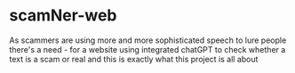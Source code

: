 # scamNer-web
As scammers are using more and more sophisticated speech to lure people there's a need - 
for a website using integrated chatGPT to check whether a text is a scam or real
and this is exactly what this project is all about
